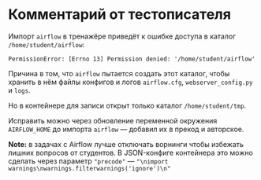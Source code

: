 # Комментарий от тестописателя
Импорт `airflow` в тренажёре приведёт к ошибке доступа в каталог `/home/student/airflow`: 

`PermissionError: [Errno 13] Permission denied: '/home/student/airflow'`

Причина в том, что `airflow` пытается создать этот каталог, чтобы хранить в нём файлы конфигов и логов `airflow.cfg`, `webserver_config.py` и `logs`.

Но в контейнере для записи открыт только каталог `/home/student/tmp`.

Исправить можно через обновление переменной окружения `AIRFLOW_HOME` до импорта `airflow` — добавил их в прекод и авторское.

**Note:** в задачах с Airflow лучше отключать ворнинги чтобы избежать лишних вопросов от студентов. В JSON-конфиге контейнера это можно сделать через параметр `"precode"` — `"\nimport warnings\nwarnings.filterwarnings('ignore')\n"`